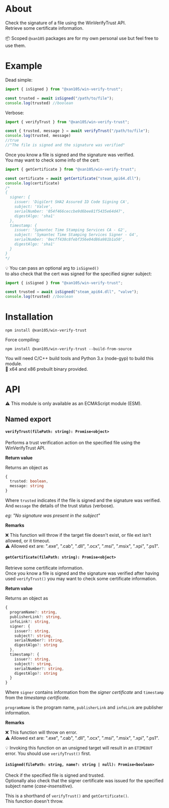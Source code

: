 About
=====

Check the signature of a file using the WinVerifyTrust API.<br />
Retrieve some certificate information.

📦 Scoped `@xan105` packages are for my own personal use but feel free to use them.

Example
=======

Dead simple:

```js
import { isSigned } from "@xan105/win-verify-trust";

const trusted = await isSigned("/path/to/file");
console.log(trusted) //boolean
```

Verbose:

```js
import { verifyTrust } from "@xan105/win-verify-trust";

const { trusted, message } = await verifyTrust("/path/to/file");
console.log(trusted, message) 
//true
//"The file is signed and the signature was verified"
```

Once you know a file is signed and the signature was verified.<br/>
You may want to check some info of the cert:

```js
import { getCertificate } from "@xan105/win-verify-trust";

const certificate = await getCertificate("steam_api64.dll");
console.log(certificate) 
/*
{
  signer: {
    issuer: 'DigiCert SHA2 Assured ID Code Signing CA',
    subject: 'Valve',
    serialNumber: '054f466ceccbe9d6bee81f5435e64d47',
    digestAlgo: 'sha1'
  },
  timestamp: {
    issuer: 'Symantec Time Stamping Services CA - G2',
    subject: 'Symantec Time Stamping Services Signer - G4',
    serialNumber: '0ecff438c8febf356e04d86a981b1a50',
    digestAlgo: 'sha1'
  }
}
*/
```

💡 You can pass an optional arg to `isSigned()` <br/>
to also check that the cert was signed for the specified signer subject:

```js
import { isSigned } from "@xan105/win-verify-trust";

const trusted = await isSigned("steam_api64.dll", "valve");
console.log(trusted) //boolean
```

Installation
============

```
npm install @xan105/win-verify-trust
```

Force compiling:
```
npm install @xan105/win-verify-trust --build-from-source
```

You will need C/C++ build tools and Python 3.x (node-gyp) to build this module.<br />
🚀 x64 and x86 prebuilt binary provided.

API
===

⚠️ This module is only available as an ECMAScript module (ESM).

## Named export

#### `verifyTrust(filePath: string): Promise<object>`

Performs a trust verification action on the specified file using the WinVerifyTrust API.

**Return value**

Returns an object as

```ts
{
  trusted: boolean,
  message: string
}
```

Where `trusted` indicates if the file is signed and the signature was verified.<br/>
And `message` the details of the trust status (verbose).

_eg: "No signature was present in the subject"_

**Remarks**

❌ This function will throw if the target file doesn't exist, or file ext isn't allowed, or it timeout.<br/>
⚠️ Allowed ext are: ".exe", ".cab", ".dll", ".ocx", ".msi", ".msix", ".xpi", ".ps1".

#### `getCertificate(filePath: string): Promise<object>`

Retrieve some certificate information.<br/>
Once you know a file is signed and the signature was verified after having used `verifyTrust()`  you may want to check some certificate information. 

**Return value**

Returns an object as

```ts
{
  programName?: string,
  publisherLink?: string,
  infoLink?: string,
  signer: {
    issuer?: string,
    subject?: string,
    serialNumber?: string,
    digestAlgo?: string
  },
  timestamp?: {
    issuer?: string,
    subject?: string,
    serialNumber?: string,
    digestAlgo?: string
  }
}
```

Where `signer` contains information from the _signer certificate_ and `timestamp` from the _timestamp certificate_.

`programName` is the program name, `publisherLink` and `infoLink` are publisher information.

**Remarks**

❌ This function will throw on error.<br/>
⚠️ Allowed ext are: ".exe", ".cab", ".dll", ".ocx", ".msi", ".msix", ".xpi", ".ps1".

💡 Invoking this function on an unsigned target will result in an `ETIMEOUT` error. You should use `verifyTrust()` first.

#### `isSigned(filePath: string, name?: string | null): Promise<boolean>`

Check if the specified file is signed and trusted.<br />
Optionally also check that the signer certificate was issued for the specified subject name (_case-insensitive_).

This is a shorthand of `verifyTrust()` and `getCertificate()`.<br />
This function doesn't throw.